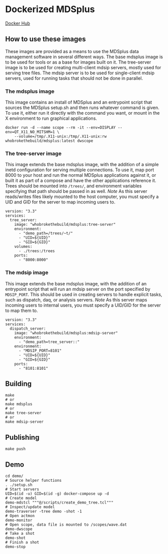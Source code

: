 # Dockerized MDSplus

[Docker Hub](https://hub.docker.com/r/whobrokethebuild/mdsplus)

## How to use these images
These images are provided as a means to use the MDSplus data management software in several different ways. The base mdsplus image is to be used for tools or as a base for images built on it. The tree-server image is to be used for creating multi-client mdsip servers, mostly used for serving tree files. The mdsip server is to be used for single-client mdsip servers, used for running tasks that should not be done in parallel.

### The mdsplus image
This image contains an install of MDSplus and an entrypoint script that sources the MDSplus setup.sh and then runs whatever command is given. To use it, either run it directly with the command you want, or mount in the X environment to run graphical applications.

```
docker run -d --name scope --rm -it --env=DISPLAY --env=QT_X11_NO_MITSHM=1 \
    --volume=/tmp/.X11-unix:/tmp/.X11-unix:rw whobrokethebuild/mdsplus:latest dwscope
```

### The tree-server image
This image extends the base mdsplus image, with the addition of a simple inetd configuration for serving multiple connections. To use it, map port 8000 to your host and run the normal MDSplus applications against it, or built it as part of a compose and have the other applications reference it. Trees should be mounted into `/trees/`, and environment variables specifying that path should be passed in as well.
*Note* As this server reads/writes files likely mounted to the host computer, you must specify a UID and GID for the server to map incoming users to.

```
version: "3.3"
services:
  tree_server:
    image: "whobrokethebuild/mdsplus:tree-server"
    environment:
      - "demo_path=/trees/~t/"
      - "UID=${UID}"
      - "GID=${GID}"
    volumes:
      - ./trees:/trees
    ports:
      - "8000:8000"
```

### The mdsip image
This image extends the base mdsplus image, with the addition of an entrypoint script that will run an mdsip server on the port specified by `MDSIP_PORT`. This should be used in creating servers to handle explicit tasks, such as dispatch, daq, or analysis servers.
*Note* As this server maps incoming users to internal users, you must specify a UID/GID for the server to map them to.

```
version: "3.3"
services:
  dispatch_server:
    image: "whobrokethebuild/mdsplus:mdsip-server"
    environment:
      - "demo_path=tree_server::"
    environment:
      - "MDSIP_PORT=8101"
      - "UID=${UID}"
      - "GID=${GID}"
    ports:
      - "8101:8101"
```

## Building

```shell
make
# or
make mdsplus
# or
make tree-server
# or
make mdsip-server
```

## Publishing

```shell
make push
```

## Demo

```shell
cd demo/
# Source helper functions
. ./setup.sh
# Start servers
UID=$(id -u) GID=$(id -g) docker-compose up -d
# Create model
demo-mdstcl """@/scripts/create_demo_tree.tcl"""
# Inspect/update model
demo-traverser -tree demo -shot -1
# Open actmon
demo-monitor
# Open scope, data file is mounted to /scopes/wave.dat
demo-dwscope
# Take a shot
demo-shot
# Finish a shot
demo-stop
```